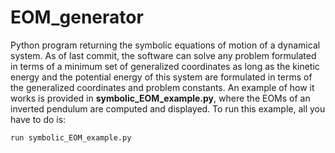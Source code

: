 # EOM_generator
Python program returning the symbolic equations of motion of a dynamical system.
As of last commit, the software can solve any problem formulated in terms of a minimum
set of generalized coordinates as long as the kinetic energy and the potential 
energy of this system are formulated in terms of the generalized coordinates and problem constants.
An example of how it works is provided in **symbolic_EOM_example.py**, 
where the EOMs of an inverted pendulum are computed and displayed. 
To run this example, all you have to do is:

```
run symbolic_EOM_example.py
```

